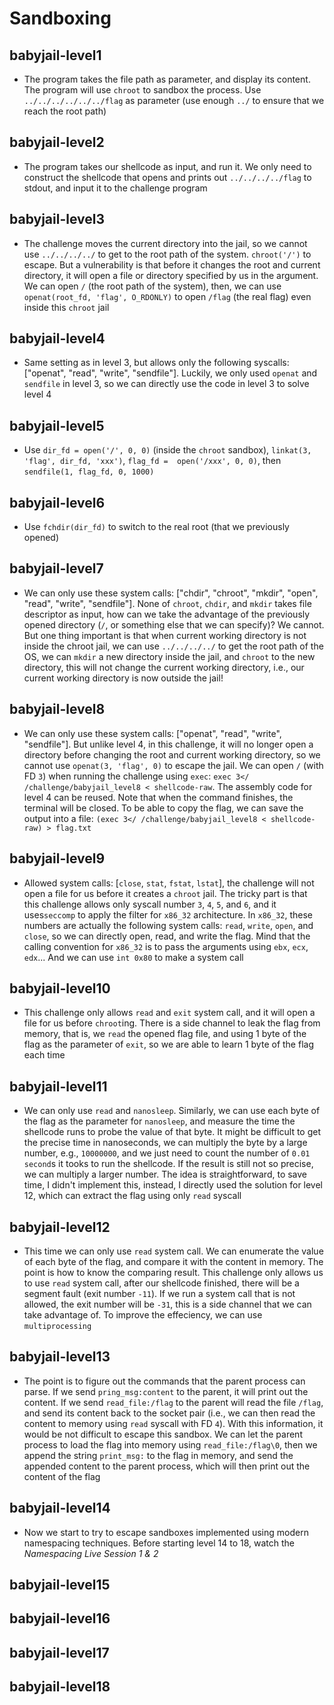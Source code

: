 # Sandboxing

## babyjail-level1

- The program takes the file path as parameter, and display its content. The program will use `chroot` to sandbox the process. Use `../../../../../../flag` as parameter (use enough `../` to ensure that we reach the root path)

## babyjail-level2

- The program takes our shellcode as input, and run it. We only need to construct the shellcode that opens and prints out `../../../../flag` to stdout, and input it to the challenge program

## babyjail-level3

- The challenge moves the current directory into the jail, so we cannot use `../../../../` to get to the root path of the system. `chroot('/')` to escape. But a vulnerability is that before it changes the root and current directory, it will open a file or directory specified by us in the argument. We can open `/` (the root path of the system), then, we can use `openat(root_fd, 'flag', O_RDONLY)` to open `/flag` (the real flag) even inside this `chroot` jail

## babyjail-level4

- Same setting as in level 3, but allows only the following syscalls: ["openat", "read", "write", "sendfile"]. Luckily, we only used `openat` and `sendfile` in level 3, so we can directly use the code in level 3 to solve level 4

## babyjail-level5

- Use `dir_fd = open('/', 0, 0)` (inside the `chroot` sandbox), `linkat(3, 'flag', dir_fd, 'xxx')`, `flag_fd =  open('/xxx', 0, 0)`, then `sendfile(1, flag_fd, 0, 1000)`

## babyjail-level6

- Use `fchdir(dir_fd)` to switch to the real root (that we previously opened)

## babyjail-level7

- We can only use these system calls: ["chdir", "chroot", "mkdir", "open", "read", "write", "sendfile"]. None of `chroot`, `chdir`, and `mkdir` takes file descriptor as input, how can we take the advantage of the previously opened directory (`/`, or something else that we can specify)? We cannot. But one thing important is that when current working directory is not inside the chroot jail, we can use `../../../../` to get the root path of the OS, we can `mkdir` a new directory inside the jail, and `chroot` to the new directory, this will not change the current working directory, i.e., our current working directory is now outside the jail!

## babyjail-level8

- We can only use these system calls: ["openat", "read", "write", "sendfile"]. But unlike level 4, in this challenge, it will no longer open a directory before changing the root and current working directory, so we cannot use `openat(3, 'flag', 0)` to escape the jail. We can open `/` (with FD `3`) when running the challenge using `exec`: `exec 3</ /challenge/babyjail_level8 < shellcode-raw`. The assembly code for level 4 can be reused. Note that when the command finishes, the terminal will be closed. To be able to copy the flag, we can save the output into a file: `(exec 3</ /challenge/babyjail_level8 < shellcode-raw) > flag.txt`

## babyjail-level9

- Allowed system calls: [`close`, `stat`, `fstat`, `lstat`], the challenge will not open a file for us before it creates a `chroot` jail. The tricky part is that this challenge allows only syscall number `3`, `4`, `5`, and `6`, and it uses`seccomp` to apply the filter for `x86_32` architecture. In `x86_32`, these numbers are actually the following system calls: `read`, `write`, `open`, and `close`, so we can directly open, read, and write the flag. Mind that the calling convention for `x86_32` is to pass the arguments using `ebx`, `ecx`, `edx`... And we can use `int 0x80` to make a system call

## babyjail-level10

- This challenge only allows `read` and `exit` system call, and it will open a file for us before `chroot`ing. There is a side channel to leak the flag from memory, that is, we `read` the opened flag file, and using 1 byte of the flag as the parameter of `exit`, so we are able to learn 1 byte of the flag each time

## babyjail-level11

- We can only use `read` and `nanosleep`. Similarly, we can use each byte of the flag as the parameter for `nanosleep`, and measure the time the shellcode runs to probe the value of that byte. It might be difficult to get the precise time in nanoseconds, we can multiply the byte by a large number, e.g., `10000000`, and we just need to count the number of `0.01 second`s it tooks to run the shellcode. If the result is still not so precise, we can multiply a larger number. The idea is straightforward, to save time, I didn't implement this, instead, I directly used the solution for level 12, which can extract the flag using only `read` syscall

## babyjail-level12

- This time we can only use `read` system call. We can enumerate the value of each byte of the flag, and compare it with the content in memory. The point is how to know the comparing result. This challenge only allows us to use `read` system call, after our shellcode finished, there will be a segment fault (exit number `-11`). If we run a system call that is not allowed, the exit number will be `-31`, this is a side channel that we can take advantage of. To improve the effeciency, we can use `multiprocessing`

## babyjail-level13

- The point is to figure out the commands that the parent process can parse. If we send `pring_msg:content` to the parent, it will print out the content. If we send `read_file:/flag` to the parent will read the file `/flag`, and send its content back to the socket pair (i.e., we can then read the content to memory using `read` syscall with FD `4`). With this information, it would be not difficult to escape this sandbox. We can let the parent process to load the flag into memory using `read_file:/flag\0`, then we append the string `print_msg:` to the flag in memory, and send the appended content to the parent process, which will then print out the content of the flag

## babyjail-level14

- Now we start to try to escape sandboxes implemented using modern namespacing techniques. Before starting level 14 to 18, watch the *Namespacing Live Session 1 & 2*

## babyjail-level15

## babyjail-level16

## babyjail-level17

## babyjail-level18
